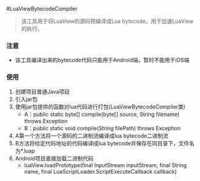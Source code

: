 #LuaViewBytecodeCompiler

> 该工具用于将LuaView的源码预编译成Lua bytecode。用于加速LuaView的执行。

### 注意
* 该工具编译出来的bytecode代码只能用于Android端，暂时不能用于iOS端


### 使用
1. 创建项目普通Java项目
2. 引入jar包
3. 使用jar包提供的函数对lua代码进行打包(LuaViewBytecodeCompiler类)
	* A：public static byte[] compile(byte[] source, String filename) throws Exception
	* B：public static void compile(String filePath) throws Exception
4. 	A第一个方法将一个源码的二进制流编译成lua bytecode二进制流
5. 	B方法将给定代码地址的代码编译成lua bytecode并保存在同目录下，文件名为*.luap
6. Android项目直接加载二进制代码
	* luaView.loadPrototype(final InputStream inputStream, final String name, final LuaScriptLoader.ScriptExecuteCallback callback)

